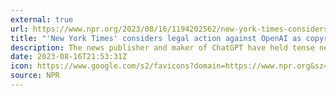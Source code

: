 ```yaml
---
external: true
url: https://www.npr.org/2023/08/16/1194202562/new-york-times-considers-legal-action-against-openai-as-copyright-tensions-swirl
title: "'New York Times' considers legal action against OpenAI as copyright tensions swirl"
description: The news publisher and maker of ChatGPT have held tense negotiations over striking a licensing deal for the use of the paper's articles to train the chatbot. Now, legal action is being considered.
date: 2023-08-16T21:53:31Z
icon: https://www.google.com/s2/favicons?domain=https://www.npr.org&sz=32
source: NPR
---
```


